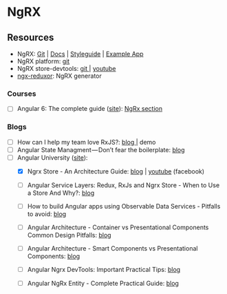 # NgRX

## Resources

* NgRX: [Git](https://github.com/ngrx) \| [Docs](http://ngrx.github.io/) \| [Styleguide](https://github.com/orizens/ngrx-styleguide) \| [Example App](https://github.com/ngrx/platform/tree/master/example-app)
* NgRX platform: [git](https://github.com/ngrx/platform/blob/master/docs/store/README.md) 
* NgRX store-devtools: [git ](https://github.com/ngrx/platform/blob/master/docs/store-devtools/README.md)\| [youtube](https://www.youtube.com/watch?v=70ojPxMA7Ig)
* [ngx-reduxor](https://blog.cloudboost.io/ngx-reduxor-generate-a-complete-ngrx-architecture-in-one-command-574e3ea76f2d): NgRX generator

### Courses

* [ ] Angular 6: The complete guide \([site](https://www.udemy.com/the-complete-guide-to-angular-2/learn/v4/content)\): [NgRx section](https://www.udemy.com/the-complete-guide-to-angular-2/learn/v4/t/lecture/7789410?start=0)

### Blogs

* [ ] How can I help my team love RxJS?: [blog ](https://medium.com/@m3po22/how-to-love-reactive-programming-and-not-hate-it-aed9d73db6ab)\| demo
* [ ] Angular State Managment — Don’t fear the boilerplate: [blog](https://codeburst.io/state-management-in-angular-ee2ccb81c283)
* [ ] Angular University \([site](https://angular-university.io/)\):
  * [x] Ngrx Store - An Architecture Guide: [blog](https://blog.angular-university.io/angular-ngrx-store-and-effects-crash-course/) \| [youtube](https://www.youtube.com/watch?v=nYkdrAPrdcw&feature=youtu.be) \(facebook\)
  * [ ] Angular Service Layers: Redux, RxJs and Ngrx Store - When to Use a Store And Why?: [blog](https://blog.angular-university.io/angular-2-redux-ngrx-rxjs/)
  * [ ] How to build Angular apps using Observable Data Services - Pitfalls to avoid: [blog](https://blog.angular-university.io/how-to-build-angular2-apps-using-rxjs-observable-data-services-pitfalls-to-avoid/)
  * [ ] Angular Architecture - Container vs Presentational Components Common Design Pitfalls: [blog](https://blog.angular-university.io/angular-component-design-how-to-avoid-custom-event-bubbling-and-extraneous-properties-in-the-local-component-tree/)
  * [ ] Angular Architecture - Smart Components vs Presentational Components: [blog](https://blog.angular-university.io/angular-2-smart-components-vs-presentation-components-whats-the-difference-when-to-use-each-and-why/)
  * [ ] Angular Ngrx DevTools: Important Practical Tips: [blog](https://blog.angular-university.io/angular-ngrx-devtools/)
  * [ ] Angular NgRx Entity - Complete Practical Guide: [blog](https://blog.angular-university.io/ngrx-entity/)

